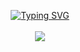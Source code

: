 <p align="center">
<a href="https://github.com/vodoihut">
    <img src="https://readme-typing-svg.demolab.com?font=Georgia&size=18&duration=2000&pause=100&multiline=true&width=500&height=80&lines=Hieu+Nguyen;AI+%7C+Computer+Vision+%7C+Bots" alt="Typing SVG" />
</a>
<br/>
  
<!-- <a href="https://pypi.org/user/vodoihut/">
    <img src="https://komarev.com/ghpvc/?username=vodoihut&label=Visitors&color=0e75b6&style=flat" alt="googoldkhan" />
</a> -->

<br/> 

<!-- <a href="https://github.com/vodoihut">
    <img src="https://github-readme-stats.vercel.app/api?username=vodoihut&show_icons=true&count_private=true&show_icons=true&hide_border=true&hide_title=true&card_width=300px&hide_rank=true&bg_color=00000000&theme=dracula">
</a> -->

<a href="https://github.com/vodoihut">
    <img src="https://github-stats-alpha.vercel.app/api?username=vodoihut&cc=22272e&tc=37BCF6&ic=fff&bc=0000">
</a>

</p>
